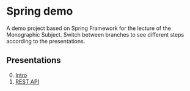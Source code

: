 # Spring demo

A demo project based on Spring Framework for the lecture of the Monographic Subject. Switch between branches to see
different steps according to the presentations.

## Presentations

0. [Intro](https://politechnikawroclawska-my.sharepoint.com/:p:/g/personal/225773_student_pwr_edu_pl/EcyWVvJnECVHv2GQuzBRBQABvG_aemrSYHUqbliPrqdsmQ?e=KuLcGQ)
1. [REST API](https://politechnikawroclawska-my.sharepoint.com/:p:/g/personal/225773_student_pwr_edu_pl/Ed1Rdf-6-dNPuSHUpZleC7IBr3TmkDhH6Dbgthe4GYDo_w?e=3GDujD)
